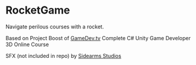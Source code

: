 # RocketGame
Navigate perilous courses with a rocket.

Based on Project Boost of [GameDev.tv](https://www.gamedev.tv/) Complete C# Unity Game Developer 3D Online Course

SFX (not included in repo) by [Sidearms Studios](https://sidearmstudios.com/)

